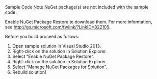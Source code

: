 Sample Code Note NuGet package(s) are not included with the sample code.
 
Enable NuGet Package Restore to download them. For more information, see http://go.microsoft.com/fwlink/?LinkID=322105.

Before you build proceed as follows:

1.  Open sample solution in Visual Studio 2013.
2.  Right-click on the solution in Solution Explorer.
3.  Select "Enable NuGet Package Restore".
4.  Right-click on the solution in Solution Explorer.
5.  Select "Manage NuGet Packages for Solution".
6.  Rebuild solution!
